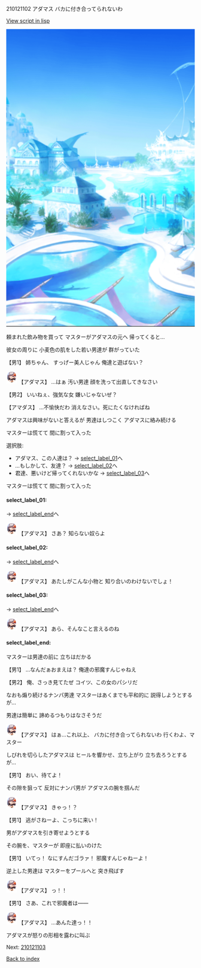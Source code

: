 210121102 アダマス バカに付き合ってられないわ

[View script in lisp](../scripts/210121102.txt)

![sea_resort_day.png](../images/backgrounds/sea_resort_day.png)

頼まれた飲み物を買って
マスターがアダマスの元ヘ
帰ってくると…

彼女の周りに
小麦色の肌をした若い男達が
群がっていた

【男1】
姉ちゃん、
すっげー美人じゃん
俺達と遊ばない？

<img src="../images/units/2101211.png" alt="2101211.png" height="34"/>
【アダマス】
…はぁ
汚い男達
顔を洗って出直してきなさい

【男2】
いいねぇ、強気な女
嫌いじゃないぜ？

【アマダス】
…不愉快だわ
消えなさい。死にたくなければね

アダマスは興味がないと答えるが
男達はしつこく
アダマスに絡み続ける

マスターは慌てて
間に割って入った

選択肢:
- アダマス、この人達は？ → [select_label_01](#select_label_01)へ
- …もしかして、友達？ → [select_label_02](#select_label_02)へ
- 君達、悪いけど帰ってくれないかな → [select_label_03](#select_label_03)へ

マスターは慌てて
間に割って入った

#### select_label_01:
 → [select_label_end](#select_label_end)へ

<img src="../images/units/2101211.png" alt="2101211.png" height="34"/>
【アダマス】
さあ？
知らない奴らよ

#### select_label_02:
 → [select_label_end](#select_label_end)へ

<img src="../images/units/2101211.png" alt="2101211.png" height="34"/>
【アダマス】
あたしがこんな小物と
知り合いのわけないでしょ！

#### select_label_03:
 → [select_label_end](#select_label_end)へ

<img src="../images/units/2101211.png" alt="2101211.png" height="34"/>
【アダマス】
あら、そんなこと言えるのね

#### select_label_end:

マスターは男達の前に
立ちはだかる

【男1】
…なんだぁおまえは？
俺達の邪魔すんじゃねえ

【男2】
俺、さっき見てたぜ
コイツ、この女のパシリだ

なおも煽り続けるナンパ男達
マスターはあくまでも平和的に
説得しようとするが…

男達は簡単に
諦めるつもりはなさそうだ

<img src="../images/units/2101211.png" alt="2101211.png" height="34"/>
【アダマス】
はぁ…これ以上、
バカに付き合ってられないわ
行くわよ、マスター

しびれを切らしたアダマスは
ヒールを響かせ、立ち上がり
立ち去ろうとするが…

【男1】
おい、待てよ！

その隙を狙って
反対にナンパ男が
アダマスの腕を掴んだ

<img src="../images/units/2101211.png" alt="2101211.png" height="34"/>
【アダマス】
きゃっ！？

【男1】
逃がさねーよ、こっちに来い！

男がアダマスを引き寄せようとする

その腕を、マスターが
即座に払いのけた

【男1】
いてっ！
なにすんだゴラァ！
邪魔すんじゃねーよ！

逆上した男達は
マスターをプールへと
突き飛ばす

<img src="../images/units/2101211.png" alt="2101211.png" height="34"/>
【アダマス】
っ！！

【男1】
さあ、これで邪魔者は――

<img src="../images/units/2101211.png" alt="2101211.png" height="34"/>
【アダマス】
…あんた達っ！！

アダマスが怒りの形相を露わに叫ぶ


Next: [210121103](210121103.md)

[Back to index](index.md)
